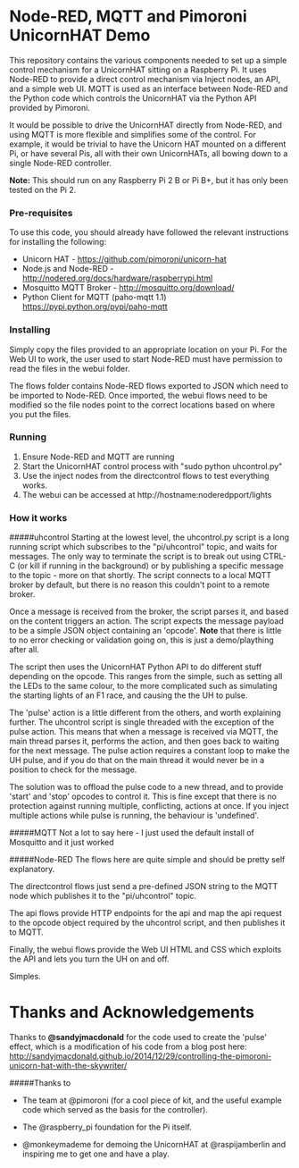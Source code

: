 # Node-RED, MQTT and Pimoroni UnicornHAT Demo

This repository contains the various components needed to set up a simple 
control mechanism for a UnicornHAT sitting on a Raspberry Pi. It uses Node-RED 
to provide a direct control mechanism via Inject nodes, an API, and a simple web
UI. MQTT is used as an interface between Node-RED and the Python code which 
controls the UnicornHAT via the Python API provided by Pimoroni.

It would be possible to drive the UnicornHAT directly from Node-RED, and using 
MQTT is more flexible and simplifies some of the control. For example, it would
be trivial to have the Unicorn HAT mounted on a different Pi, or have several
Pis, all with their own UnicornHATs, all bowing down to a single Node-RED 
controller. 

**Note:** This should run on any Raspberry Pi 2 B or Pi B+, but it has only been
tested on the Pi 2.

### Pre-requisites
To use this code, you should already have followed the relevant instructions for
installing the following:

* Unicorn HAT - https://github.com/pimoroni/unicorn-hat
* Node.js and Node-RED - http://nodered.org/docs/hardware/raspberrypi.html
* Mosquitto MQTT Broker - http://mosquitto.org/download/
* Python Client for MQTT (paho-mqtt 1.1) https://pypi.python.org/pypi/paho-mqtt

### Installing

Simply copy the files provided to an appropriate location on your Pi.
For the Web UI to work, the user used to start Node-RED must have permission
to read the files in the webui folder.

The flows folder contains Node-RED flows exported to JSON which need to be 
imported to Node-RED. Once imported, the webui flows need to be modified so the 
file nodes point to the correct locations based on where you put the files.

### Running

1. Ensure Node-RED and MQTT are running
2. Start the UnicornHAT control process with "sudo python uhcontrol.py"
3. Use the inject nodes from the directcontrol flows to test everything works.
4. The webui can be accessed at http://hostname:noderedpport/lights


### How it works

#####uhcontrol
Starting at the lowest level, the uhcontrol.py script is a long running script
which subscribes to the "pi/uhcontrol" topic, and waits for messages. The only
way to terminate the script is to break out using CTRL-C (or kill if running in
the background) or by publishing a specific message to the topic - more on that 
shortly. The script connects to a local MQTT broker by default, but there is
no reason this couldn't point to a remote broker.

Once a message is received from the broker, the script parses it, and based on 
the content triggers an action. The script expects the message payload to be a 
simple JSON object containing an 'opcode'. **Note** that there is little to no 
error checking or validation going on, this is just a demo/plaything after all.

The script then uses the UnicornHAT Python API to do different stuff depending 
on the opcode. This ranges from the simple, such as setting all the LEDs to the 
same colour, to the more complicated such as simulating the starting lights of 
an F1 race, and causing the the UH to pulse.

The 'pulse' action is a little different from the others, and worth explaining
further. The uhcontrol script is single threaded with the exception of the 
pulse action. This means that when a message is received via MQTT, the main 
thread parses it, performs the action, and then goes back to waiting for the
next message. The pulse action requires a constant loop to make the UH pulse, 
and if you do that on the main thread it would never be in a position to check
for the message.

The solution was to offload the pulse code to a new thread, and to provide 
'start' and 'stop' opcodes to control it. This is fine except that there is no 
protection against running multiple, conflicting, actions at once. If you inject
multiple actions while pulse is running, the behaviour is 'undefined'.

#####MQTT
Not a lot to say here - I just used the default install of Mosquitto and it just
worked

#####Node-RED
The flows here are quite simple and should be pretty self explanatory. 

The directcontrol flows just send a pre-defined JSON string to the MQTT node 
which publishes it to the "pi/uhcontrol" topic. 

The api flows provide HTTP endpoints for the api and map the api request to the 
opcode object required by the uhcontrol script, and then publishes it to MQTT.

Finally, the webui flows provide the Web UI HTML and CSS which exploits the 
API and lets you turn the UH on and off.

Simples.


# Thanks and Acknowledgements

Thanks to **@sandyjmacdonald** for the code used to create the 'pulse' effect, which
is a modification of his code from a blog post here:
http://sandyjmacdonald.github.io/2014/12/29/controlling-the-pimoroni-unicorn-hat-with-the-skywriter/

#####Thanks to
* The team at @pimoroni (for a cool piece of kit, and the useful example
code which served as the basis for the controller).

* The @raspberry_pi foundation for the Pi itself.

* @monkeymademe for demoing the UnicornHAT at @raspijamberlin and inspiring me to get one and have a play.





